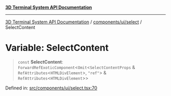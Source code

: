 [**3D Terminal System API Documentation**](../../../../README.md)

***

[3D Terminal System API Documentation](../../../../README.md) / [components/ui/select](../README.md) / SelectContent

# Variable: SelectContent

> `const` **SelectContent**: `ForwardRefExoticComponent`\<`Omit`\<`SelectContentProps` & `RefAttributes`\<`HTMLDivElement`\>, `"ref"`\> & `RefAttributes`\<`HTMLDivElement`\>\>

Defined in: [src/components/ui/select.tsx:70](https://github.com/Dicommunitas/ThreeJS_Terminal_3D/blob/c0b82ba8679b8f85845255448514bad599eca08d/src/components/ui/select.tsx#L70)
